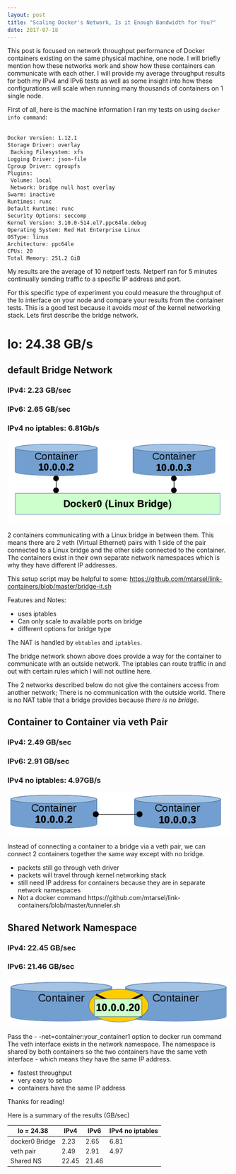 ```yaml
---
layout: post
title: "Scaling Docker's Network, Is it Enough Bandwidth for You?"
date: 2017-07-18
---
```



This post is focused on network throughput performance of Docker containers existing on the same physical machine, one node. I will briefly mention how these networks work and show how these containers can communicate with each other. I will provide my average throughput results for both my IPv4 and IPv6 tests as well as some insight into how these configurations will scale when running many thousands of containers on 1 single node.

First of all, here is the machine information I ran my tests on using ```docker info command```:

<pre><code>
Docker Version: 1.12.1
Storage Driver: overlay
 Backing Filesystem: xfs
Logging Driver: json-file
Cgroup Driver: cgroupfs
Plugins:
 Volume: local
 Network: bridge null host overlay
Swarm: inactive
Runtimes: runc
Default Runtime: runc
Security Options: seccomp
Kernel Version: 3.10.0-514.el7.ppc64le.debug
Operating System: Red Hat Enterprise Linux
OSType: linux
Architecture: ppc64le
CPUs: 20
Total Memory: 251.2 GiB
</code></pre>

My results are the average of 10 netperf tests. Netperf ran for 5 minutes continually sending traffic to a specific IP address and port.

For this specific type of experiment you could measure the throughput of the lo interface on your node and compare your results from the container tests. This is a good test because it avoids *most* of the kernel networking stack. Lets first describe the bridge network.

# lo: 24.38 GB/s

## default Bridge Network
### IPv4: 2.23 GB/sec
### IPv6: 2.65 GB/sec
### IPv4 no iptables:  6.81Gb/s

![bridge](/docker-bridge.png)

2 containers communicating with a Linux bridge in between them. This means there are 2 veth (Virtual Ethernet) pairs with 1 side of the pair connected to a Linux bridge and the other side connected to the container. The containers exist in their own separate network namespaces which is why they have different IP addresses. 

This setup script may be helpful to some: https://github.com/mtarsel/link-containers/blob/master/bridge-it.sh

Features and Notes:
<ul>
<li>uses iptables</li>
<li>Can only scale to available ports on bridge</li>
<li>different options for bridge type</li>
</ul>

The NAT is handled by ```ebtables``` and ```iptables```. 

The bridge network shown above does provide a way for the container to communicate with an outside network. The iptables can route traffic in and out with certain rules which I will not outline here.

The 2 networks described below do not give the containers access from another network; There is no communication with the outside world. There is no NAT table that a bridge provides because *there is no bridge*. 

## Container to Container via veth Pair
### IPv4: 2.49 GB/sec 
### IPv6: 2.91 GB/sec
### IPv4 no iptables: 4.97GB/s

 ![veth](/veth-docker.png)

Instead of connecting a container to a bridge via a veth pair, we can connect 2 containers together the same way except with no bridge. 
<ul>
<li> packets still go through veth driver</li>
<li> packets will travel through kernel networking stack </li>
<li> still need IP address for containers because they are in separate network namespaces</li>
<li> Not a docker command  https://github.com/mtarsel/link-containers/blob/master/tunneler.sh </li>
</ul>

## Shared Network Namespace
### IPv4: 22.45 GB/sec
### IPv6: 21.46 GB/sec

![shared](/shared-ns.png)

Pass the - -net=container:your_container1 option to docker run command
The veth interface exists in the network namespace. The namespace is shared by both containers so the two containers have the same veth interface - which means they have the same IP address. 

<ul>
<li>fastest throughput</li>
<li>very easy to setup</li>
<li>containers have the same IP address</li>
</ul>

Thanks for reading!

Here is a summary of the results (GB/sec)

| lo = 24.38 | IPv4 | IPv6 | IPv4 no iptables|
| --------- | --------- | --------- | ---------|
| docker0 Bridge | 2.23 | 2.65 | 6.81|
| veth pair | 2.49 | 2.91 | 4.97|
| Shared NS | 22.45 | 21.46|
